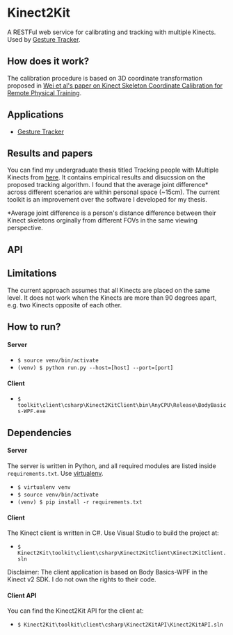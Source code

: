 # Kinect2Kit
A RESTFul web service for calibrating and tracking with multiple Kinects. Used by [Gesture Tracker](https://github.com/cjw-charleswu/GestureTracker).

## How does it work?

The calibration procedure is based on 3D coordinate transformation proposed in [Wei et al's paper on Kinect Skeleton Coordinate Calibration for Remote Physical Training](http://www.thinkmind.org/download.php?articleid=mmedia_2014_4_20_50039).

## Applications

* [Gesture Tracker](https://github.com/cjw-charleswu/GestureTracker)

## Results and papers

You can find my undergraduate thesis titled Tracking people with Multiple Kinects from [here](https://github.com/cjw-charleswu/KinectMultiTrack/blob/master/Deliverables/Report/Final/thesis.pdf). It contains empirical results and disucssion on the proposed tracking algorithm. I found that the average joint difference* across different scenarios are within personal space (~15cm). The current toolkit is an improvement over the software I developed for my thesis.

*Average joint difference is a person's distance difference between their Kinect skeletons orginally from different FOVs in the same viewing perspective.

## API



## Limitations

The current approach assumes that all Kinects are placed on the same level. It does not work when the Kinects are more than 90 degrees apart, e.g. two Kinects opposite of each other.

## How to run?
#### Server

- `$ source venv/bin/activate`
- `(venv) $ python run.py --host=[host] --port=[port]`

#### Client

- `$ toolkit\client\csharp\Kinect2KitClient\bin\AnyCPU\Release\BodyBasics-WPF.exe`


## Dependencies
#### Server
The server is written in Python, and all required modules are listed inside `requirements.txt`. Use [virtualenv](http://docs.python-guide.org/en/latest/dev/virtualenvs/).

- `$ virtualenv venv`
- `$ source venv/bin/activate`
- `(venv) $ pip install -r requirements.txt`

#### Client
The Kinect client is written in C#. Use Visual Studio to build the project at:

- `$ Kinect2Kit\toolkit\client\csharp\Kinect2KitClient\Kinect2KitClient.sln`

Disclaimer: The client application is based on Body Basics-WPF in the Kinect v2 SDK. I do not own the rights to their code.

#### Client API

You can find the Kinect2Kit API for the client at:

- `$ Kinect2Kit\toolkit\client\csharp\Kinect2KitAPI\Kinect2KitAPI.sln`
